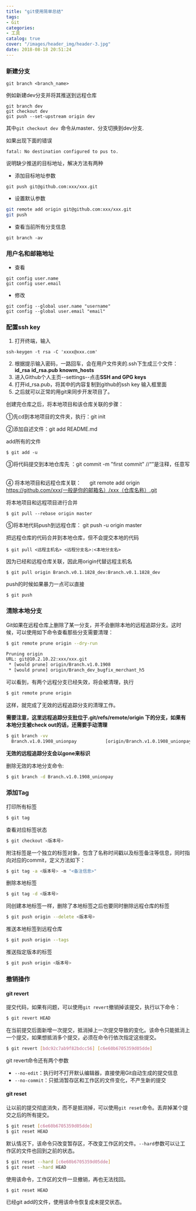 ```yaml
---
title: "git使用简单总结"
tags:
- Git
categories:
- 工具
catalog: true
cover: "/images/header_img/header-3.jpg"
date: 2018-08-18 20:51:24
---
```


### 新建分支

```shell
git branch <branch_name>
```

例如新建dev分支并将其推送到远程仓库

```shell
git branch dev
git checkout dev
git push --set-upstream origin dev
```

其中`git checkout dev `命令从master、分支切换到dev分支.

如果出现下面的错误

```
fatal: No destination configured to pus to.
```

说明缺少推送的目标地址，解决方法有两种

- 添加目标地址参数

```
git push git@github.com:xxx/xxx.git
```

- 设置默认参数

```bash
git remote add origin git@github.com:xxx/xxx.git
git push
```

- 查看当前所有分支信息
```shell
git branch -av
```



### 用户名和邮箱地址

- 查看

```shell
git config user.name
git config user.email
```

- 修改

```shell
git config --global user.name "username"
git config --global user.email "email"
```



### 配置ssh key

1. 打开终端，输入

```shell
ssh-keygen -t rsa -C 'xxxx@xxx.com'
```

2. 根据提示输入密码，一路回车，会在用户文件夹的.ssh下生成三个文件：**id_rsa** **id_rsa.pub** **knowm_hosts**
3. 进入Github个人主页--settings--点击**SSH and GPG keys** 
4. 打开id_rsa.pub，将其中的内容复制到github的ssh key 输入框里面
5. 之后就可以正常的用git来同步开发项目了。



创建完仓库之后，将本地项目和该仓库关联的步骤：       

①先cd到本地项目的文件夹，执行：git init      

②添加自述文件：git add README.md      

add所有的文件

```shell
$ git add -u
```

③将代码提交到本地仓库先 ：git commit -m "first commit" //“”是注释，任意写       

④ 将本地项目和远程仓库关联：       git remote add origin https://github.com/xxx(一般是你的邮箱名）/xxx（仓库名称）.git      

将本地项目和远程项目进行合并

```shell
$ git pull --rebase origin master 
```

 ⑤将本地代码push到远程仓库：  git push -u origin master  

把远程仓库的代码合并到本地仓库，但不会提交本地的代码

```shell
$ git pull <远程主机名> <远程分支名>:<本地分支名>
```

因为已经和远程仓库关联，因此用origin代替远程主机名

```shell
$ git pull origin Branch.v0.1.1828_dev:Branch.v0.1.1828_dev
```

push的时候如果暴力一点可以直接

```shell
$ git push
```



### 清除本地分支

Git如果在远程仓库上删除了某一分支，并不会删除本地的远程追踪分支。这时候，可以使用如下命令查看那些分支需要清理：

```bash
$ git remote prune origin --dry-run
```

```bash
Pruning origin
URL: git@10.2.10.22:xxx/xxx.git
 * [would prune] origin/Branch.v1.0.1908
 * [would prune] origin/Branch_dev_bugfix_merchant_h5
```

可以看到，有两个远程分支已经失效，将会被清理，执行

```bash
$ git remote prune origin
```

这样，就完成了无效的远程追踪分支的清理工作。

**需要注意，这里远程追踪分支批位于.git/refs/remote/origin 下的分支，如果有本地分支被check out的话，还需要手动清理**

```bash
$ git branch -vv
  Branch.v1.0.1908_unionpay           [origin/Branch.v1.0.1908_unionpay: gone]
```

**无效的远程追踪分支会以gone来标识**

删除无效的本地分支命令:

```bash
$ git branch -d Branch.v1.0.1908_unionpay  
```



### 添加Tag

打印所有标签

```bash
$ git tag
```

查看对应标签状态

```bash
$ git checkout <版本号>
```

附注标签是一个独立的标签对象，包含了名称时间戳以及标签备注等信息，同时指向对应的commit，定义方法如下：

```bash
$ git tag -a <版本号> -m "<备注信息>"
```

删除本地标签

```bash
$ git tag -d <版本号>
```

同创建本地标签一样，删除了本地标签之后也要同时删除远程仓库的标签

```bash
$ git push origin --delete <版本号>
```

推送本地标签到远程仓库

```bash
$ git push origin --tags
```

推送指定版本的标签

```bash
$ git push origin <版本号>
```



### 撤销操作

#### git revert

提交代码，如果有问题，可以使用`git revert`撤销掉该提交，执行以下命令：

```bash
$ git revert HEAD
```

在当前提交后面新增一次提交，抵消掉上一次提交导致的变化。该命令只能抵消上一个提交，如果想抵消多个提交，必须在命令行依次指定这些提交。

```bash
$ git revert [bdc92c7ab9f82bdcc56] [c6e60b6705359d05dde]
```

git revert命令还有两个参数

- `--no-edit`：执行时不打开默认编辑器，直接使用Git自动生成的提交信息
- `--no-commit`：只抵消暂存区和工作区的文件变化，不产生新的提交

#### git reset

让以前的提交彻底消失，而不是抵消掉，可以使用`git reset`命令。丢弃掉某个提交之后的所有提交。

```bash
$ git reset [c6e60b6705359d05dde]
$ git reset HEAD
```

默认情况下，该命令只改变暂存区，不改变工作区的文件。`--hard`参数可以让工作区的文件也回到之前的状态。

```bash
$ git reset --hard [c6e60b6705359d05dde]
$ git reset --hard HEAD
```

 使用该命令，工作区的文件一旦撤销，再也无法找回。

```shell
$ git reset HEAD
```

已经git add的文件，使用该命令恢复成未提交状态。